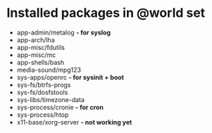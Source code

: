 # Installed packages in @world set

* app-admin/metalog **- for syslog**
* app-arch/lha
* app-misc/fdutils
* app-misc/mc
* app-shells/bash
* media-sound/mpg123
* sys-apps/openrc **- for sysinit + boot**
* sys-fs/btrfs-progs
* sys-fs/dosfstools
* sys-libs/timezone-data
* sys-process/cronie **- for cron**
* sys-process/htop
* x11-base/xorg-server **- not working yet**
 